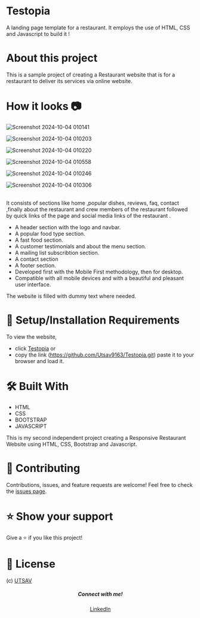
# Testopia

A landing page template for a restaurant. It employs the use of HTML, CSS and Javascript to build it !


# About this project 
This is a sample project of creating a Restaurant website that is for a restaurant to deliver its services via online website.

# How it looks 📷

![Screenshot 2024-10-04 010141](https://github.com/user-attachments/assets/b7f670c2-bf6a-4c1c-9012-cd126ef87a9a)

![Screenshot 2024-10-04 010203](https://github.com/user-attachments/assets/6075c665-d893-4f84-a404-698b50804c42)

![Screenshot 2024-10-04 010220](https://github.com/user-attachments/assets/d12043c3-01b5-4d29-8532-7ad3a010bd0b)

![Screenshot 2024-10-04 010558](https://github.com/user-attachments/assets/37378583-b84f-408b-98e8-b06428bbc53f)

![Screenshot 2024-10-04 010246](https://github.com/user-attachments/assets/9d848ead-be61-409a-81b2-41960f9072ca)

![Screenshot 2024-10-04 010306](https://github.com/user-attachments/assets/7f7210ea-5eba-4353-987c-e15d193c7023)


<br>
It consists of sections like home ,popular dishes, reviews, faq, contact ,finally about the restaurant and crew members of the restaurant followed by quick links of the page and social media links of the restaurant .

* A header section with the logo and navbar.
* A popular food type section.
* A fast food section.
* A customer testimonials and about the menu section.
* A mailing list subscribtion section.
* A contact section
* A footer section.
* Developed first with the Mobile First methodology, then for desktop.
* Compatible with all mobile devices and with a beautiful and pleasant user interface.

The website is filled with dummy text where needed. 


# 🚀 Setup/Installation Requirements

To view the website, 
* click [Testopia](https://github.com/Utsav9163/Testopia.git)
or 
* copy the link (https://github.com/Utsav9163/Testopia.git) paste it to your browser and load it.  

# 🛠 Built With

* HTML
* CSS
* BOOTSTRAP
* JAVASCRIPT

This is my second independent project creating a Responsive Restaurant Website using HTML, CSS, Bootstrap and Javascript.


# 🤝 Contributing 

Contributions, issues, and feature requests are welcome! Feel free to check the [issues page](/issues).

# ⭐️ Show your support 

Give a ⭐️ if you like this project!


# 📝 License
(c) [UTSAV](https://github.com/Utsav9163) 

<h5 align="center">Connect with me!</h5>

  <p align="center">
    <a href="https://www.linkedin.com/in/utsav-kumar-gupta-3986a228a" target="_blank">LinkedIn</a>
  </p>
  
 


